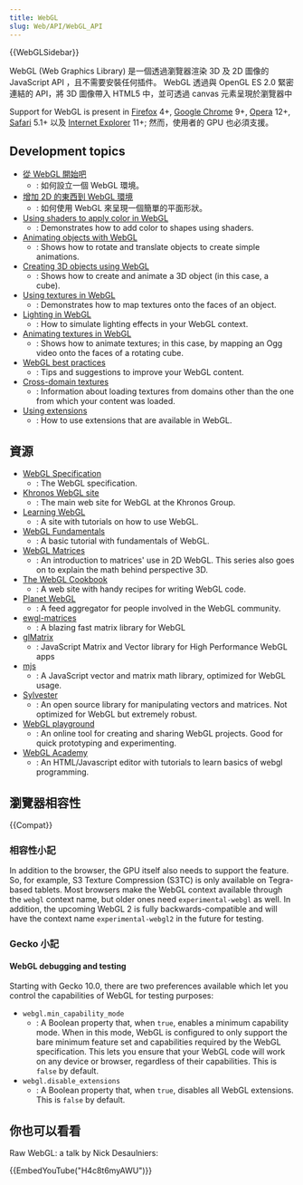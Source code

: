 ```yaml
---
title: WebGL
slug: Web/API/WebGL_API
---
```


{{WebGLSidebar}}

WebGL (Web Graphics Library) 是一個透過瀏覽器渲染 3D 及 2D 圖像的 JavaScript API ，且不需要安裝任何插件。 WebGL 透過與 OpenGL ES 2.0 緊密連結的 API，將 3D 圖像帶入 HTML5 中，並可透過 canvas 元素呈現於瀏覽器中

Support for WebGL is present in [Firefox](/zh-TW/Firefox) 4+, [Google Chrome](http://www.google.com/chrome/) 9+, [Opera](http://www.opera.com/) 12+, [Safari](http://www.apple.com/safari/) 5.1+ 以及 [Internet Explorer](http://windows.microsoft.com/en-us/internet-explorer/browser-ie) 11+; 然而，使用者的 GPU 也必須支援。

## Development topics

- [從 WebGL 開始吧](/zh-TW/docs/Web/API/WebGL_API/Tutorial/Getting_started_with_WebGL)
  - : 如何設立一個 WebGL 環境。
- [增加 2D 的東西到 WebGL 環境](/zh-TW/docs/Web/API/WebGL_API/Tutorial/Adding_2D_content_to_a_WebGL_context)
  - : 如何使用 WebGL 來呈現一個簡單的平面形狀。
- [Using shaders to apply color in WebGL](/zh-TW/docs/WebGL/Using_shaders_to_apply_color_in_WebGL)
  - : Demonstrates how to add color to shapes using shaders.
- [Animating objects with WebGL](/zh-TW/docs/WebGL/Animating_objects_with_WebGL)
  - : Shows how to rotate and translate objects to create simple animations.
- [Creating 3D objects using WebGL](/zh-TW/docs/WebGL/Creating_3D_objects_using_WebGL)
  - : Shows how to create and animate a 3D object (in this case, a cube).
- [Using textures in WebGL](/zh-TW/docs/WebGL/Using_textures_in_WebGL)
  - : Demonstrates how to map textures onto the faces of an object.
- [Lighting in WebGL](/zh-TW/docs/WebGL/Lighting_in_WebGL)
  - : How to simulate lighting effects in your WebGL context.
- [Animating textures in WebGL](/zh-TW/docs/WebGL/Animating_textures_in_WebGL)
  - : Shows how to animate textures; in this case, by mapping an Ogg video onto the faces of a rotating cube.
- [WebGL best practices](/zh-TW/docs/WebGL/WebGL_best_practices)
  - : Tips and suggestions to improve your WebGL content.
- [Cross-domain textures](/zh-TW/docs/WebGL/Cross-Domain_Textures)
  - : Information about loading textures from domains other than the one from which your content was loaded.
- [Using extensions](/zh-TW/docs/WebGL/Using_Extensions)
  - : How to use extensions that are available in WebGL.

## 資源

- [WebGL Specification](https://www.khronos.org/registry/webgl/specs/1.0/)
  - : The WebGL specification.
- [Khronos WebGL site](http://www.khronos.org/webgl/)
  - : The main web site for WebGL at the Khronos Group.
- [Learning WebGL](http://learningwebgl.com/blog/?page_id=1217)
  - : A site with tutorials on how to use WebGL.
- [WebGL Fundamentals](http://www.html5rocks.com/en/tutorials/webgl/webgl_fundamentals/)
  - : A basic tutorial with fundamentals of WebGL.
- [WebGL Matrices](http://games.greggman.com/game/webgl-2d-matrices/)
  - : An introduction to matrices' use in 2D WebGL. This series also goes on to explain the math behind perspective 3D.
- [The WebGL Cookbook](http://learningwebgl.com/cookbook/index.php/)
  - : A web site with handy recipes for writing WebGL code.
- [Planet WebGL](http://planet-webgl.org/)
  - : A feed aggregator for people involved in the WebGL community.
- [ewgl-matrices](http://code.google.com/p/ewgl-matrices/)
  - : A blazing fast matrix library for WebGL
- [glMatrix](https://github.com/toji/gl-matrix)
  - : JavaScript Matrix and Vector library for High Performance WebGL apps
- [mjs](http://code.google.com/p/webgl-mjs/)
  - : A JavaScript vector and matrix math library, optimized for WebGL usage.
- [Sylvester](http://sylvester.jcoglan.com/)
  - : An open source library for manipulating vectors and matrices. Not optimized for WebGL but extremely robust.
- [WebGL playground](http://webglplayground.net)
  - : An online tool for creating and sharing WebGL projects. Good for quick prototyping and experimenting.
- [WebGL Academy](http://www.webglacademy.com)
  - : An HTML/Javascript editor with tutorials to learn basics of webgl programming.

## 瀏覽器相容性

{{Compat}}

### 相容性小記

In addition to the browser, the GPU itself also needs to support the feature. So, for example, S3 Texture Compression (S3TC) is only available on Tegra-based tablets. Most browsers make the WebGL context available through the `webgl` context name, but older ones need `experimental-webgl` as well. In addition, the upcoming WebGL 2 is fully backwards-compatible and will have the context name `experimental-webgl2` in the future for testing.

### Gecko 小記

#### WebGL debugging and testing

Starting with Gecko 10.0, there are two preferences available which let you control the capabilities of WebGL for testing purposes:

- `webgl.min_capability_mode`
  - : A Boolean property that, when `true`, enables a minimum capability mode. When in this mode, WebGL is configured to only support the bare minimum feature set and capabilities required by the WebGL specification. This lets you ensure that your WebGL code will work on any device or browser, regardless of their capabilities. This is `false` by default.
- `webgl.disable_extensions`
  - : A Boolean property that, when `true`, disables all WebGL extensions. This is `false` by default.

## 你也可以看看

Raw WebGL: a talk by Nick Desaulniers:

{{EmbedYouTube("H4c8t6myAWU")}}
